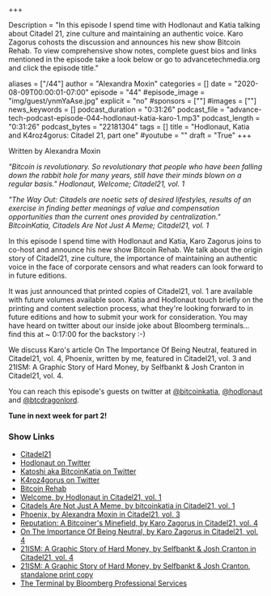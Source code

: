 +++

Description = "In this episode I spend time with Hodlonaut and Katia talking about Citadel 21, zine culture and maintaining an authentic voice. Karo Zagorus cohosts the discussion and announces his new show Bitcoin Rehab. To view comprehensive show notes, complete guest bios and links mentioned in the episode take a look below or go to advancetechmedia.org and click the episode title."

aliases = ["/44"]
author = "Alexandra Moxin"
categories = []
date = "2020-08-09T00:00:01-07:00"
episode = "44"
#episode_image = "img/guest/ynmYaAse.jpg"
explicit = "no"
#sponsors = [""]
#images = [""]
news_keywords = []
podcast_duration = "0:31:26"
podcast_file = "advance-tech-podcast-episode-044-hodlonaut-katia-karo-1.mp3"
podcast_length = "0:31:26"
podcast_bytes = "22181304"
tags = []
title = "Hodlonaut, Katia and K4roz4gorus: Citadel 21, part one"
#youtube = ""
draft = "True"
+++

Written by Alexandra Moxin

<i>"Bitcoin is revolutionary. So revolutionary that people who have been falling down the rabbit hole for many years, still have their minds blown on a regular basis." Hodlonaut, Welcome; Citadel21, vol. 1</i>

<i>"The Way Out: Citadels are noetic sets of desired lifestyles, results of an exercise in finding better meanings of value and compensation opportunities than the current ones provided by centralization." BitcoinKatia, Citadels Are Not Just A Meme; Citadel21, vol. 1</i>

In this episode I spend time with Hodlonaut and Katia, Karo Zagorus joins to co-host and announce his new show Bitcoin Rehab. We talk about the origin story of Citadel21, zine culture, the importance of maintaining an authentic voice in the face of corporate censors and what readers can look forward to in future editions.

It was just announced that printed copies of Citadel21, vol. 1 are available with future volumes available soon. Katia and Hodlonaut touch briefly on the printing and content selection process, what they're looking forward to in future editions and how to submit your work for consideration. You may have heard on twitter about our inside joke about Bloomberg terminals... find this at ~ 0:17:00 for the backstory :-)

We discuss Karo's article On The Importance Of Being Neutral, featured in Citadel21, vol. 4, Phoenix, written by me, featured in Citadel21, vol. 3 and 21ISM: A Graphic Story of Hard Money, by Selfbankt & Josh Cranton in Citadel21, vol. 4.

You can reach this episode's guests on twitter at [@bitcoinkatia](https://twitter.com/bitcoinkatia), [@hodlonaut](https://twitter.com/hodlonaut) and [@btcdragonlord](https://twitter.com/btcdragonlord).

<b> Tune in next week for part 2!</b>

### Show Links

* [Citadel21](https://www.citadel21.com/)
* [Hodlonaut on Twitter](https://twitter.com/hodlonaut)
* [Katoshi aka BitcoinKatia on Twitter](https://twitter.com/bitcoinkatia)
* [K4roz4gorus on Twitter](https://twitter.com/btcdragonlord)
* [Bitcoin Rehab](https://anchor.fm/bitcoinrehab)
* [Welcome, by Hodlonaut in Citadel21, vol. 1](https://www.citadel21.com/welcome)
* [Citadels Are Not Just A Meme, by bitcoinkatia in Citadel21, vol. 1](https://www.citadel21.com/citadels-are-not-just-a-meme)
* [Phoenix, by Alexandra Moxin in Citadel21, vol. 3](https://www.citadel21.com/phoenix)
* [Reputation: A Bitcoiner's Minefield, by Karo Zagorus in Citadel21, vol. 4](https://www.citadel21.com/reputation-the-bitcoiners-minefield)
* [On The Importance Of Being Neutral, by Karo Zagorus in Citadel21, vol. 4](https://www.citadel21.com/on-the-importance-of-being-neutral)
* [21ISM: A Graphic Story of Hard Money, by Selfbankt & Josh Cranton in Citadel21, vol. 4](https://www.citadel21.com/21ism)
* [21ISM: A Graphic Story of Hard Money, by Selfbankt & Josh Cranton, standalone print copy](http://21ism.com/21ism.pdf)
* [The Terminal by Bloomberg Professional Services](https://www.bloomberg.com/professional/solution/bloomberg-terminal/)